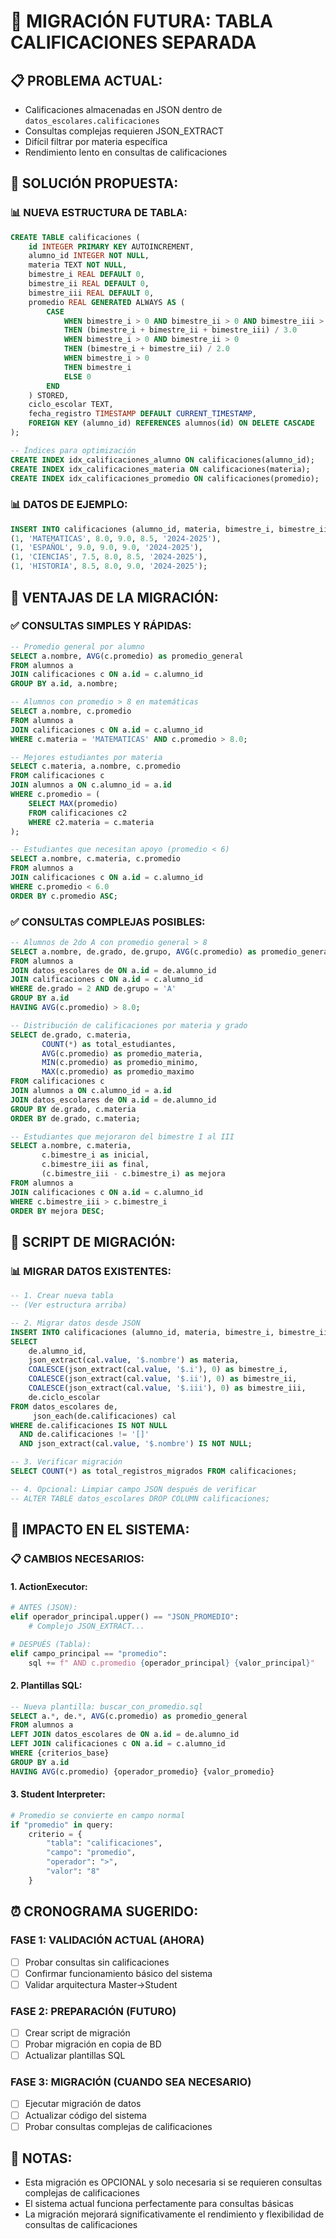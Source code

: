 # 🎯 MIGRACIÓN FUTURA: TABLA CALIFICACIONES SEPARADA

## 📋 **PROBLEMA ACTUAL:**
- Calificaciones almacenadas en JSON dentro de `datos_escolares.calificaciones`
- Consultas complejas requieren JSON_EXTRACT
- Difícil filtrar por materia específica
- Rendimiento lento en consultas de calificaciones

## 🚀 **SOLUCIÓN PROPUESTA:**

### **📊 NUEVA ESTRUCTURA DE TABLA:**
```sql
CREATE TABLE calificaciones (
    id INTEGER PRIMARY KEY AUTOINCREMENT,
    alumno_id INTEGER NOT NULL,
    materia TEXT NOT NULL,
    bimestre_i REAL DEFAULT 0,
    bimestre_ii REAL DEFAULT 0,
    bimestre_iii REAL DEFAULT 0,
    promedio REAL GENERATED ALWAYS AS (
        CASE 
            WHEN bimestre_i > 0 AND bimestre_ii > 0 AND bimestre_iii > 0 
            THEN (bimestre_i + bimestre_ii + bimestre_iii) / 3.0
            WHEN bimestre_i > 0 AND bimestre_ii > 0 
            THEN (bimestre_i + bimestre_ii) / 2.0
            WHEN bimestre_i > 0 
            THEN bimestre_i
            ELSE 0
        END
    ) STORED,
    ciclo_escolar TEXT,
    fecha_registro TIMESTAMP DEFAULT CURRENT_TIMESTAMP,
    FOREIGN KEY (alumno_id) REFERENCES alumnos(id) ON DELETE CASCADE
);

-- Índices para optimización
CREATE INDEX idx_calificaciones_alumno ON calificaciones(alumno_id);
CREATE INDEX idx_calificaciones_materia ON calificaciones(materia);
CREATE INDEX idx_calificaciones_promedio ON calificaciones(promedio);
```

### **📊 DATOS DE EJEMPLO:**
```sql
INSERT INTO calificaciones (alumno_id, materia, bimestre_i, bimestre_ii, bimestre_iii, ciclo_escolar) VALUES
(1, 'MATEMATICAS', 8.0, 9.0, 8.5, '2024-2025'),
(1, 'ESPAÑOL', 9.0, 9.0, 9.0, '2024-2025'),
(1, 'CIENCIAS', 7.5, 8.0, 8.5, '2024-2025'),
(1, 'HISTORIA', 8.5, 8.0, 9.0, '2024-2025');
```

## 🎯 **VENTAJAS DE LA MIGRACIÓN:**

### **✅ CONSULTAS SIMPLES Y RÁPIDAS:**
```sql
-- Promedio general por alumno
SELECT a.nombre, AVG(c.promedio) as promedio_general
FROM alumnos a
JOIN calificaciones c ON a.id = c.alumno_id
GROUP BY a.id, a.nombre;

-- Alumnos con promedio > 8 en matemáticas
SELECT a.nombre, c.promedio
FROM alumnos a
JOIN calificaciones c ON a.id = c.alumno_id
WHERE c.materia = 'MATEMATICAS' AND c.promedio > 8.0;

-- Mejores estudiantes por materia
SELECT c.materia, a.nombre, c.promedio
FROM calificaciones c
JOIN alumnos a ON c.alumno_id = a.id
WHERE c.promedio = (
    SELECT MAX(promedio) 
    FROM calificaciones c2 
    WHERE c2.materia = c.materia
);

-- Estudiantes que necesitan apoyo (promedio < 6)
SELECT a.nombre, c.materia, c.promedio
FROM alumnos a
JOIN calificaciones c ON a.id = c.alumno_id
WHERE c.promedio < 6.0
ORDER BY c.promedio ASC;
```

### **✅ CONSULTAS COMPLEJAS POSIBLES:**
```sql
-- Alumnos de 2do A con promedio general > 8
SELECT a.nombre, de.grado, de.grupo, AVG(c.promedio) as promedio_general
FROM alumnos a
JOIN datos_escolares de ON a.id = de.alumno_id
JOIN calificaciones c ON a.id = c.alumno_id
WHERE de.grado = 2 AND de.grupo = 'A'
GROUP BY a.id
HAVING AVG(c.promedio) > 8.0;

-- Distribución de calificaciones por materia y grado
SELECT de.grado, c.materia, 
       COUNT(*) as total_estudiantes,
       AVG(c.promedio) as promedio_materia,
       MIN(c.promedio) as promedio_minimo,
       MAX(c.promedio) as promedio_maximo
FROM calificaciones c
JOIN alumnos a ON c.alumno_id = a.id
JOIN datos_escolares de ON a.id = de.alumno_id
GROUP BY de.grado, c.materia
ORDER BY de.grado, c.materia;

-- Estudiantes que mejoraron del bimestre I al III
SELECT a.nombre, c.materia, 
       c.bimestre_i as inicial,
       c.bimestre_iii as final,
       (c.bimestre_iii - c.bimestre_i) as mejora
FROM alumnos a
JOIN calificaciones c ON a.id = c.alumno_id
WHERE c.bimestre_iii > c.bimestre_i
ORDER BY mejora DESC;
```

## 🔧 **SCRIPT DE MIGRACIÓN:**

### **📊 MIGRAR DATOS EXISTENTES:**
```sql
-- 1. Crear nueva tabla
-- (Ver estructura arriba)

-- 2. Migrar datos desde JSON
INSERT INTO calificaciones (alumno_id, materia, bimestre_i, bimestre_ii, bimestre_iii, ciclo_escolar)
SELECT 
    de.alumno_id,
    json_extract(cal.value, '$.nombre') as materia,
    COALESCE(json_extract(cal.value, '$.i'), 0) as bimestre_i,
    COALESCE(json_extract(cal.value, '$.ii'), 0) as bimestre_ii,
    COALESCE(json_extract(cal.value, '$.iii'), 0) as bimestre_iii,
    de.ciclo_escolar
FROM datos_escolares de,
     json_each(de.calificaciones) cal
WHERE de.calificaciones IS NOT NULL 
  AND de.calificaciones != '[]'
  AND json_extract(cal.value, '$.nombre') IS NOT NULL;

-- 3. Verificar migración
SELECT COUNT(*) as total_registros_migrados FROM calificaciones;

-- 4. Opcional: Limpiar campo JSON después de verificar
-- ALTER TABLE datos_escolares DROP COLUMN calificaciones;
```

## 🎯 **IMPACTO EN EL SISTEMA:**

### **📋 CAMBIOS NECESARIOS:**

#### **1. ActionExecutor:**
```python
# ANTES (JSON):
elif operador_principal.upper() == "JSON_PROMEDIO":
    # Complejo JSON_EXTRACT...

# DESPUÉS (Tabla):
elif campo_principal == "promedio":
    sql += f" AND c.promedio {operador_principal} {valor_principal}"
```

#### **2. Plantillas SQL:**
```sql
-- Nueva plantilla: buscar_con_promedio.sql
SELECT a.*, de.*, AVG(c.promedio) as promedio_general
FROM alumnos a
LEFT JOIN datos_escolares de ON a.id = de.alumno_id
LEFT JOIN calificaciones c ON a.id = c.alumno_id
WHERE {criterios_base}
GROUP BY a.id
HAVING AVG(c.promedio) {operador_promedio} {valor_promedio}
```

#### **3. Student Interpreter:**
```python
# Promedio se convierte en campo normal
if "promedio" in query:
    criterio = {
        "tabla": "calificaciones",
        "campo": "promedio", 
        "operador": ">",
        "valor": "8"
    }
```

## ⏰ **CRONOGRAMA SUGERIDO:**

### **FASE 1: VALIDACIÓN ACTUAL (AHORA)**
- [ ] Probar consultas sin calificaciones
- [ ] Confirmar funcionamiento básico del sistema
- [ ] Validar arquitectura Master→Student

### **FASE 2: PREPARACIÓN (FUTURO)**
- [ ] Crear script de migración
- [ ] Probar migración en copia de BD
- [ ] Actualizar plantillas SQL

### **FASE 3: MIGRACIÓN (CUANDO SEA NECESARIO)**
- [ ] Ejecutar migración de datos
- [ ] Actualizar código del sistema
- [ ] Probar consultas complejas de calificaciones

## 📝 **NOTAS:**
- Esta migración es OPCIONAL y solo necesaria si se requieren consultas complejas de calificaciones
- El sistema actual funciona perfectamente para consultas básicas
- La migración mejorará significativamente el rendimiento y flexibilidad de consultas de calificaciones
